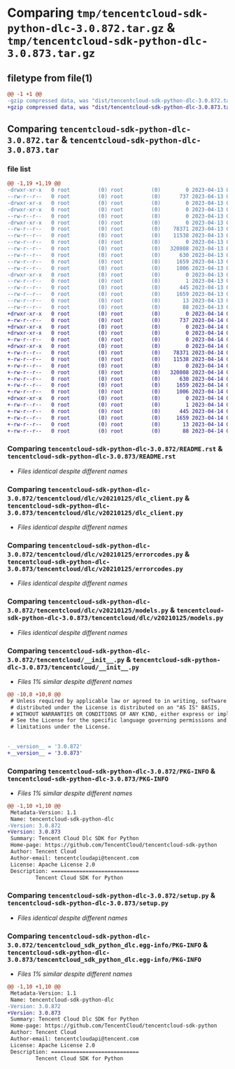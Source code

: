# Comparing `tmp/tencentcloud-sdk-python-dlc-3.0.872.tar.gz` & `tmp/tencentcloud-sdk-python-dlc-3.0.873.tar.gz`

## filetype from file(1)

```diff
@@ -1 +1 @@
-gzip compressed data, was "dist/tencentcloud-sdk-python-dlc-3.0.872.tar", last modified: Thu Apr 13 00:39:32 2023, max compression
+gzip compressed data, was "dist/tencentcloud-sdk-python-dlc-3.0.873.tar", last modified: Fri Apr 14 00:35:25 2023, max compression
```

## Comparing `tencentcloud-sdk-python-dlc-3.0.872.tar` & `tencentcloud-sdk-python-dlc-3.0.873.tar`

### file list

```diff
@@ -1,19 +1,19 @@
-drwxr-xr-x   0 root         (0) root         (0)        0 2023-04-13 00:39:32.000000 tencentcloud-sdk-python-dlc-3.0.872/
--rw-r--r--   0 root         (0) root         (0)      737 2023-04-13 00:39:32.000000 tencentcloud-sdk-python-dlc-3.0.872/README.rst
-drwxr-xr-x   0 root         (0) root         (0)        0 2023-04-13 00:39:32.000000 tencentcloud-sdk-python-dlc-3.0.872/tencentcloud/
-drwxr-xr-x   0 root         (0) root         (0)        0 2023-04-13 00:39:32.000000 tencentcloud-sdk-python-dlc-3.0.872/tencentcloud/dlc/
--rw-r--r--   0 root         (0) root         (0)        0 2023-04-13 00:39:32.000000 tencentcloud-sdk-python-dlc-3.0.872/tencentcloud/dlc/__init__.py
-drwxr-xr-x   0 root         (0) root         (0)        0 2023-04-13 00:39:32.000000 tencentcloud-sdk-python-dlc-3.0.872/tencentcloud/dlc/v20210125/
--rw-r--r--   0 root         (0) root         (0)    78371 2023-04-13 00:39:32.000000 tencentcloud-sdk-python-dlc-3.0.872/tencentcloud/dlc/v20210125/dlc_client.py
--rw-r--r--   0 root         (0) root         (0)    11538 2023-04-13 00:39:32.000000 tencentcloud-sdk-python-dlc-3.0.872/tencentcloud/dlc/v20210125/errorcodes.py
--rw-r--r--   0 root         (0) root         (0)        0 2023-04-13 00:39:32.000000 tencentcloud-sdk-python-dlc-3.0.872/tencentcloud/dlc/v20210125/__init__.py
--rw-r--r--   0 root         (0) root         (0)   320808 2023-04-13 00:39:32.000000 tencentcloud-sdk-python-dlc-3.0.872/tencentcloud/dlc/v20210125/models.py
--rw-r--r--   0 root         (0) root         (0)      630 2023-04-13 00:39:32.000000 tencentcloud-sdk-python-dlc-3.0.872/tencentcloud/__init__.py
--rw-r--r--   0 root         (0) root         (0)     1659 2023-04-13 00:39:32.000000 tencentcloud-sdk-python-dlc-3.0.872/PKG-INFO
--rw-r--r--   0 root         (0) root         (0)     1006 2023-04-13 00:39:32.000000 tencentcloud-sdk-python-dlc-3.0.872/setup.py
-drwxr-xr-x   0 root         (0) root         (0)        0 2023-04-13 00:39:32.000000 tencentcloud-sdk-python-dlc-3.0.872/tencentcloud_sdk_python_dlc.egg-info/
--rw-r--r--   0 root         (0) root         (0)        1 2023-04-13 00:39:32.000000 tencentcloud-sdk-python-dlc-3.0.872/tencentcloud_sdk_python_dlc.egg-info/dependency_links.txt
--rw-r--r--   0 root         (0) root         (0)      445 2023-04-13 00:39:32.000000 tencentcloud-sdk-python-dlc-3.0.872/tencentcloud_sdk_python_dlc.egg-info/SOURCES.txt
--rw-r--r--   0 root         (0) root         (0)     1659 2023-04-13 00:39:32.000000 tencentcloud-sdk-python-dlc-3.0.872/tencentcloud_sdk_python_dlc.egg-info/PKG-INFO
--rw-r--r--   0 root         (0) root         (0)       13 2023-04-13 00:39:32.000000 tencentcloud-sdk-python-dlc-3.0.872/tencentcloud_sdk_python_dlc.egg-info/top_level.txt
--rw-r--r--   0 root         (0) root         (0)       88 2023-04-13 00:39:32.000000 tencentcloud-sdk-python-dlc-3.0.872/setup.cfg
+drwxr-xr-x   0 root         (0) root         (0)        0 2023-04-14 00:35:25.000000 tencentcloud-sdk-python-dlc-3.0.873/
+-rw-r--r--   0 root         (0) root         (0)      737 2023-04-14 00:35:25.000000 tencentcloud-sdk-python-dlc-3.0.873/README.rst
+drwxr-xr-x   0 root         (0) root         (0)        0 2023-04-14 00:35:25.000000 tencentcloud-sdk-python-dlc-3.0.873/tencentcloud/
+drwxr-xr-x   0 root         (0) root         (0)        0 2023-04-14 00:35:25.000000 tencentcloud-sdk-python-dlc-3.0.873/tencentcloud/dlc/
+-rw-r--r--   0 root         (0) root         (0)        0 2023-04-14 00:35:25.000000 tencentcloud-sdk-python-dlc-3.0.873/tencentcloud/dlc/__init__.py
+drwxr-xr-x   0 root         (0) root         (0)        0 2023-04-14 00:35:25.000000 tencentcloud-sdk-python-dlc-3.0.873/tencentcloud/dlc/v20210125/
+-rw-r--r--   0 root         (0) root         (0)    78371 2023-04-14 00:35:25.000000 tencentcloud-sdk-python-dlc-3.0.873/tencentcloud/dlc/v20210125/dlc_client.py
+-rw-r--r--   0 root         (0) root         (0)    11538 2023-04-14 00:35:25.000000 tencentcloud-sdk-python-dlc-3.0.873/tencentcloud/dlc/v20210125/errorcodes.py
+-rw-r--r--   0 root         (0) root         (0)        0 2023-04-14 00:35:25.000000 tencentcloud-sdk-python-dlc-3.0.873/tencentcloud/dlc/v20210125/__init__.py
+-rw-r--r--   0 root         (0) root         (0)   320808 2023-04-14 00:35:25.000000 tencentcloud-sdk-python-dlc-3.0.873/tencentcloud/dlc/v20210125/models.py
+-rw-r--r--   0 root         (0) root         (0)      630 2023-04-14 00:35:25.000000 tencentcloud-sdk-python-dlc-3.0.873/tencentcloud/__init__.py
+-rw-r--r--   0 root         (0) root         (0)     1659 2023-04-14 00:35:25.000000 tencentcloud-sdk-python-dlc-3.0.873/PKG-INFO
+-rw-r--r--   0 root         (0) root         (0)     1006 2023-04-14 00:35:25.000000 tencentcloud-sdk-python-dlc-3.0.873/setup.py
+drwxr-xr-x   0 root         (0) root         (0)        0 2023-04-14 00:35:25.000000 tencentcloud-sdk-python-dlc-3.0.873/tencentcloud_sdk_python_dlc.egg-info/
+-rw-r--r--   0 root         (0) root         (0)        1 2023-04-14 00:35:25.000000 tencentcloud-sdk-python-dlc-3.0.873/tencentcloud_sdk_python_dlc.egg-info/dependency_links.txt
+-rw-r--r--   0 root         (0) root         (0)      445 2023-04-14 00:35:25.000000 tencentcloud-sdk-python-dlc-3.0.873/tencentcloud_sdk_python_dlc.egg-info/SOURCES.txt
+-rw-r--r--   0 root         (0) root         (0)     1659 2023-04-14 00:35:25.000000 tencentcloud-sdk-python-dlc-3.0.873/tencentcloud_sdk_python_dlc.egg-info/PKG-INFO
+-rw-r--r--   0 root         (0) root         (0)       13 2023-04-14 00:35:25.000000 tencentcloud-sdk-python-dlc-3.0.873/tencentcloud_sdk_python_dlc.egg-info/top_level.txt
+-rw-r--r--   0 root         (0) root         (0)       88 2023-04-14 00:35:25.000000 tencentcloud-sdk-python-dlc-3.0.873/setup.cfg
```

### Comparing `tencentcloud-sdk-python-dlc-3.0.872/README.rst` & `tencentcloud-sdk-python-dlc-3.0.873/README.rst`

 * *Files identical despite different names*

### Comparing `tencentcloud-sdk-python-dlc-3.0.872/tencentcloud/dlc/v20210125/dlc_client.py` & `tencentcloud-sdk-python-dlc-3.0.873/tencentcloud/dlc/v20210125/dlc_client.py`

 * *Files identical despite different names*

### Comparing `tencentcloud-sdk-python-dlc-3.0.872/tencentcloud/dlc/v20210125/errorcodes.py` & `tencentcloud-sdk-python-dlc-3.0.873/tencentcloud/dlc/v20210125/errorcodes.py`

 * *Files identical despite different names*

### Comparing `tencentcloud-sdk-python-dlc-3.0.872/tencentcloud/dlc/v20210125/models.py` & `tencentcloud-sdk-python-dlc-3.0.873/tencentcloud/dlc/v20210125/models.py`

 * *Files identical despite different names*

### Comparing `tencentcloud-sdk-python-dlc-3.0.872/tencentcloud/__init__.py` & `tencentcloud-sdk-python-dlc-3.0.873/tencentcloud/__init__.py`

 * *Files 1% similar despite different names*

```diff
@@ -10,8 +10,8 @@
 # Unless required by applicable law or agreed to in writing, software
 # distributed under the License is distributed on an "AS IS" BASIS,
 # WITHOUT WARRANTIES OR CONDITIONS OF ANY KIND, either express or implied.
 # See the License for the specific language governing permissions and
 # limitations under the License.
 
 
-__version__ = '3.0.872'
+__version__ = '3.0.873'
```

### Comparing `tencentcloud-sdk-python-dlc-3.0.872/PKG-INFO` & `tencentcloud-sdk-python-dlc-3.0.873/PKG-INFO`

 * *Files 1% similar despite different names*

```diff
@@ -1,10 +1,10 @@
 Metadata-Version: 1.1
 Name: tencentcloud-sdk-python-dlc
-Version: 3.0.872
+Version: 3.0.873
 Summary: Tencent Cloud Dlc SDK for Python
 Home-page: https://github.com/TencentCloud/tencentcloud-sdk-python
 Author: Tencent Cloud
 Author-email: tencentcloudapi@tencent.com
 License: Apache License 2.0
 Description: ============================
         Tencent Cloud SDK for Python
```

### Comparing `tencentcloud-sdk-python-dlc-3.0.872/setup.py` & `tencentcloud-sdk-python-dlc-3.0.873/setup.py`

 * *Files identical despite different names*

### Comparing `tencentcloud-sdk-python-dlc-3.0.872/tencentcloud_sdk_python_dlc.egg-info/PKG-INFO` & `tencentcloud-sdk-python-dlc-3.0.873/tencentcloud_sdk_python_dlc.egg-info/PKG-INFO`

 * *Files 1% similar despite different names*

```diff
@@ -1,10 +1,10 @@
 Metadata-Version: 1.1
 Name: tencentcloud-sdk-python-dlc
-Version: 3.0.872
+Version: 3.0.873
 Summary: Tencent Cloud Dlc SDK for Python
 Home-page: https://github.com/TencentCloud/tencentcloud-sdk-python
 Author: Tencent Cloud
 Author-email: tencentcloudapi@tencent.com
 License: Apache License 2.0
 Description: ============================
         Tencent Cloud SDK for Python
```

